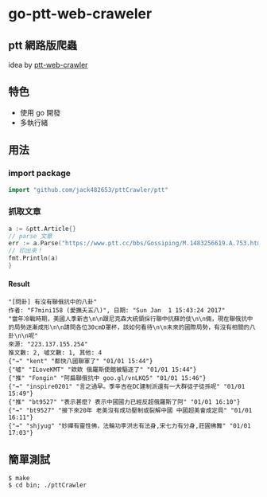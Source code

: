 # go-ptt-web-craweler
## ptt 網路版爬蟲

idea by [ptt-web-crawler](https://github.com/ChinHui-Chen/ptt-web-crawler)

## 特色
* 使用 go 開發
* 多執行緒

## 用法

### import package
```Go
import "github.com/jack482653/pttCrawler/ptt"
```

### 抓取文章
```Go
a := &ptt.Article{}
// parse 文章
err := a.Parse("https://www.ptt.cc/bbs/Gossiping/M.1483256619.A.753.html")
// 印出來！
fmt.Println(a)
}
```

#### Result
```
"[問卦] 有沒有聯俄抗中的八卦"
作者: "F7mini158 (愛撫夭五八)", 日期: "Sun Jan  1 15:43:24 2017"
"當年冷戰時期，美國人季新吉\n\n跟尼克森大統領採行聯中抗蘇的伎\n\n倆，現在聯俄抗中的局勢逐漸成形\n\n請問各位30cmD罩杯，該如何看待\n\n未來的國際局勢，有沒有相關的八卦\n\n呢"
來源: "223.137.155.254"
推文數: 2, 噓文數: 1, 其他: 4
{"→" "kent" "都快八國聯軍了" "01/01 15:44"}
{"噓" "ILoveKMT" "欸欸 俄羅斯使館被驅逐了" "01/01 15:44"}
{"推" "Fongin" "阿扁聯俄抗中 goo.gl/vnLKQ5" "01/01 15:46"}
{"→" "inspire0201" "言之過早。季辛吉在DC建制派還有一大群徒子徒孫呢" "01/01 15:49"}
{"推" "bt9527" "表示甚麼? 表示中國國力已經反超俄羅斯了阿" "01/01 16:10"}
{"→" "bt9527" "接下來20年 老美沒有成功壓制或裂解中國 中國超美會成定局" "01/01 16:11"}
{"→" "shjyug" "妙禪有靈性佛，法輪功李洪志有法身,宋七力有分身,莊圓佛舞" "01/01 17:03"}
```

## 簡單測試

	$ make
	$ cd bin; ./pttCrawler
